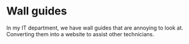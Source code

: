 # Wall guides
 In my IT department, we have wall guides that are annoying to look at. Converting them into a website to assist other technicians.
